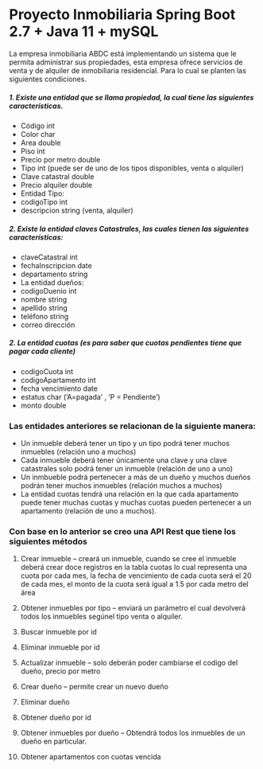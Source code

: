 # Proyecto Inmobiliaria Spring Boot 2.7 + Java 11 + mySQL

La empresa inmobiliaria ABDC está implementando un sistema que le permita administrar sus propiedades, esta empresa ofrece servicios de venta y de alquiler de inmobiliaria residencial. Para lo cual se planten las siguientes condiciones.

##### 1. Existe una entidad que se llama propiedad, la cual tiene las siguientes características.

- Código int
- Color char
- Area double
- Piso int
- Precio por metro double
- Tipo int (puede ser de uno de los tipos disponibles, venta o alquiler)
- Clave catastral double
- Precio alquiler double
- Entidad Tipo:
- codigoTipo int
- descripcion string (venta, alquiler)

##### 2.  Existe la entidad claves Catastrales, las cuales tienen las siguientes características:
- claveCatastral int
- fechaInscripcion date
- departamento string
- La entidad dueños:
- codigoDuenio int
- nombre string
- apellido string
- teléfono string
- correo dirección

##### 2. La entidad cuotas (es para saber que cuotas pendientes tiene que pagar cada cliente)
- codigoCuota int
- codigoApartamento int
- fecha vencimiento date
- estatus char (‘A=pagada’ , ‘P = Pendiente’)
- monto double


### Las entidades anteriores se relacionan de la siguiente manera:
- Un inmueble deberá tener un tipo y un tipo podrá tener muchos inmuebles (relación uno a muchos)
- Cada inmueble deberá tener únicamente una clave y una clave catastrales solo podrá tener un inmueble (relación de uno a uno)
- Un inmbueble podrá pertenecer a más de un dueño y muchos dueños podrán tener muchos inmuebles (relación muchos a muchos)
- La entidad cuotas tendrá una relación en la que cada apartamento puede tener muchas cuotas y muchas  cuotas pueden pertenecer a un apartamento (relación de uno a muchos).



### Con base en lo anterior se creo una API Rest que tiene los siguientes métodos
1. Crear inmueble – creará un inmueble, cuando se cree el inmueble deberá crear doce registros en la tabla cuotas lo cual representa una cuota por cada mes, la fecha de vencimiento de cada cuota será el 20 de cada mes, el monto de la cuota será igual a 1.5 por cada metro del área

2. Obtener inmuebles por tipo – enviará un parámetro el cual devolverá todos los inmuebles segúnel tipo venta o alquiler.

3. Buscar inmueble por id

4. Eliminar inmueble por id

5. Actualizar inmueble – solo deberán poder cambiarse el codigo del dueño, precio por metro

6. Crear dueño – permite crear un nuevo dueño

7. Eliminar dueño

8. Obtener dueño por id

9. Obtener inmuebles por dueño – Obtendrá todos los inmuebles de un dueño en particular.

10. Obtener apartamentos con cuotas vencida